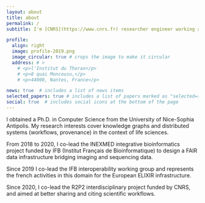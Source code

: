 ```yaml
---
layout: about
title: about
permalink: /
subtitle: I'm [CNRS](https://www.cnrs.fr) researcher engineer working at [l’Institut du Thorax](https://umr1087.univ-nantes.fr/research/research-teams/i-cardiovascular-genetics) in Nantes. I'm a member of the [BiRD](https://pf-bird.univ-nantes.fr) bioinformatics facility, an active contributor to [IFB](https://www.france-bioinformatique.fr) (Institut Français de Bioinformatique), and [Elixir](https://elixir-europe.org) (European infrastructure for bioinformatics). 

profile:
  align: right
  image: profile-2019.png
  image_circular: true # crops the image to make it circular
  address: # >
    # <p>l'Institut du Thorax</p>
    # <p>8 quai Moncousu,</p>
    # <p>44000, Nantes, France</p>

news: true  # includes a list of news items
selected_papers: true # includes a list of papers marked as "selected={true}"
social: true  # includes social icons at the bottom of the page
---
```


I obtained a Ph.D. in Computer Science from the University of Nice-Sophia Antipolis. My research interests cover knowledge graphs and distributed systems (workflows, provenance) in the context of life sciences. 

From 2018 to 2020, I co-lead the INEXMED integrative bioinformatics project funded by IFB (Institut Français de Bioinformatique) to design a FAIR data infrastructure bridging imaging and sequencing data. 

Since 2019 I co-lead the IFB interoperability working group and represents the french activities in this domain for the European ELIXIR infrastructure. 

Since 2020, I co-lead the R2P2 interdisciplinary project funded by CNRS, and aimed at better sharing and citing scientific workflows. 
